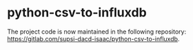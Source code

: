 # python-csv-to-influxdb

The project code is now maintained in the following repository: https://gitlab.com/supsi-dacd-isaac/python-csv-to-influxdb.

